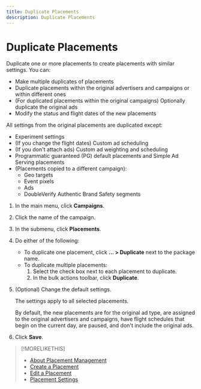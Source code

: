 ```yaml
---
title: Duplicate Placements
description: Duplicate Placements
---
```


# Duplicate Placements

<!-- Some placements don't have this option. Clarify which placement types aren't eligible -- is it PG and simple ad serving placements, or all placements using private inventory? And anything else? -->

Duplicate one or more placements to create placements with similar settings. You can:

* Make multiple duplicates of placements
* Duplicate placements within the original advertisers and campaigns or within different ones
* (For duplicated placements within the original campaigns) Optionally duplicate the original ads
* Modify the status and flight dates of the new placements

All settings from the original placements are duplicated except:

* Experiment settings
* (If you change the flight dates) Custom ad scheduling
* (If you don't attach ads) Custom ad weighting and scheduling
* Programmatic guaranteed (PG) default placements and Simple Ad Serving placements
* (Placements copied to a different campaign):
    * Geo targets
    * Event pixels
    * Ads
    * <!-- Placement-level? This said "custom," so verify if that means placement-level as opposed to advertiser-level segments -->DoubleVerify Authentic Brand Safety segments

1. In the main menu, click **Campaigns**.
1. Click the name of the campaign.
1. In the submenu, click **Placements**.
1. Do either of the following:
    * To duplicate one placement, click  **... > Duplicate** next to the package name.
    * To duplicate multiple placements:
        1. Select the check box next to each placement to duplicate.
        1. In the bulk actions toolbar, click **Duplicate**.
1. (Optional) Change the default settings.
    
    The settings apply to all selected placements.

    By default, the new placements are for the original ad type, are assigned to the original advertisers and campaigns, have flight schedules that begin on the current day, are paused, and don't include the original ads.

1. Click **Save**.

>[!MORELIKETHIS]
>
>* [About Placement Management](placement-about.md)
>* [Create a Placement](placement-create.md)
>* [Edit a Placement](placement-edit.md)
>* [Placement Settings](placement-settings.md)
